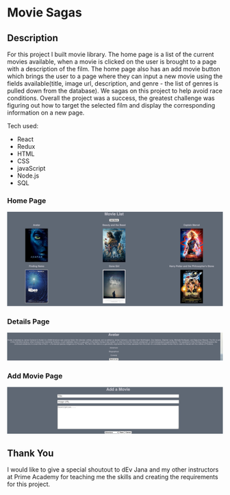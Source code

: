 # Movie Sagas


## Description

For this project I built movie library. The home page is a list of the current movies available, when a movie is clicked on the user is brought to a page with a description of the film. The home page also has an add movie button which brings the user to a page where they can input a new movie using the fields available(title, image url, description, and genre - the list of genres is pulled down from the database). We sagas on this project to help avoid race conditions. Overall the project was a success, the greatest challenge was figuring out how to target the selected film and display the corresponding information on a new page. 

Tech used:

* React
* Redux
* HTML
* CSS
* javaScript
* Node.js
* SQL 

### Home Page
![](public/images/home-page.png) 
### Details Page
![](public/images/movie-description.png) 
### Add Movie Page
![](public/images/add-movie.png) 


## Thank You

I would like to give a special shoutout to dEv Jana and my other instructors at Prime Academy for teaching me the skills and creating the requirements for this project. 